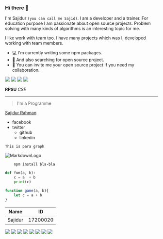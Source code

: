 ### Hi there 👋
I'm Sajidur `(you can call me Sajid)`. I am a developer and a trainer. For education purpose I am passionate about open source projects. Problem solving with many kinds of algorithms is an interesting topic for me. 

I like work with team too. I have many projects which was I, developed working with team members. 

* :computer: I'm currently writing some npm packages. 
* :mag_right: And also searching for open source project.
* :bell: You can invite me your open source project If you need my collaboration. 


![](https://img.shields.io/badge/web-js-yellow)
![](https://img.shields.io/badge/web-php-blue)
![](https://img.shields.io/badge/desktop-java-orange)
![](https://img.shields.io/badge/algortihms-c/c++-lightgrey)

__RPSU__ *CSE*

___

>I'm a Programme  

[Sajidur Rahman](https://www.facebook.com/sajidurshajib)

* facebook 
* twitter
    * github
    * linkedin

`This is para graph`

![MarkdownLogo](https://markdown-here.com/img/icon256.png)


<!-- Github markdown -->
```
    npm install bla-bla
```

```python
def fun(a, b):
    c = a  + b
    print(c)
```

```javascript
function game(a, b){
    let c = a + b
}
```

| Name      | ID         |
|-----------|------------|
| Sajidur   | 17200020   |

![](https://img.shields.io/badge/name-Sajidur-blue)
![](https://img.shields.io/badge/name-Sajidur-orange)
![](https://img.shields.io/badge/name-Sajidur-red)
![](https://img.shields.io/badge/name-Sajidur-yellow)
![](https://img.shields.io/badge/name-Sajidur-green)
![](https://img.shields.io/badge/name-Sajidur-brightgreen)
![](https://img.shields.io/badge/name-Sajidur-yellowgreen)
![](https://img.shields.io/badge/name-Sajidur-lightgrey)
